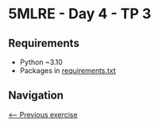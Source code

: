# 5MLRE - Day 4 - TP 3

## Requirements
- Python ~3.10
- Packages in [requirements.txt](https://github.com/EmpireDemocratiqueDuPoulpe/Cours-IA/blob/main/5MLRE/Day4-TP3/requirements.txt)

## Navigation
[<-- Previous exercise](https://github.com/EmpireDemocratiqueDuPoulpe/Cours-IA/tree/main/5MLRE/Day4-TP2)
